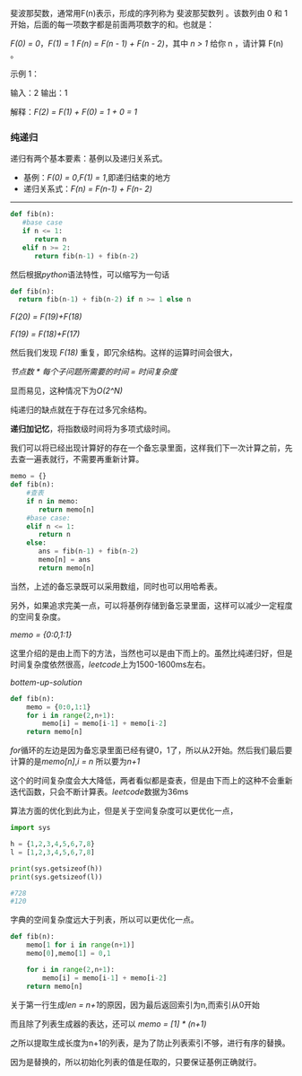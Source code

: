 斐波那契数，通常用F(n)表示，形成的序列称为 斐波那契数列 。该数列由 0 和 1 开始，后面的每一项数字都是前面两项数字的和。也就是：

*F(0) = 0*，*F(1) = 1*
*F(n) = F(n - 1) + F(n - 2)*，其中 *n > 1*
给你 n ，请计算 F(n) 。

示例 1：

输入：2
输出：1

解释：*F(2) = F(1) + F(0) = 1 + 0 = 1*

### 纯递归
  递归有两个基本要素：基例以及递归关系式。
  * 基例：*F(0) = 0*,*F(1) = 1*,即递归结束的地方
  * 递归关系式：*F(n) = F(n-1) + F(n- 2)*  
  ********************************  
 ```python 
def fib(n):
    #base case
    if n <= 1:
       return n
    elif n >= 2:
       return fib(n-1) + fib(n-2)
  ```
  然后根据*python*语法特性，可以缩写为一句话
  ```python
def fib(n):
    return fib(n-1) + fib(n-2) if n >= 1 else n
  ```

*F(20) = F(19)+F(18)*  

*F(19) = F(18)+F(17)*

  然后我们发现 *F(18)* 重复，即冗余结构。这样的运算时间会很大，
    
  *节点数 \* 每个子问题所需要的时间 = 时间复杂度*
   
   显而易见，这种情况下为*O(2^N)* 

纯递归的缺点就在于存在过多冗余结构。
 
**递归加记忆**，将指数级时间将为多项式级时间。

我们可以将已经出现计算好的存在一个备忘录里面，这样我们下一次计算之前，先去查一遍表就行，不需要再重新计算。

```python
memo = {}
def fib(n):
    #查表
    if n in memo:
       return memo[n]
    #base case:
    elif n <= 1:
       return n
    else:
       ans = fib(n-1) + fib(n-2)
       memo[n] = ans
       return memo[n]
```

当然，上述的备忘录既可以采用数组，同时也可以用哈希表。

另外，如果追求完美一点，可以将基例存储到备忘录里面，这样可以减少一定程度的空间复杂度。

*memo = {0:0,1:1}*

这里介绍的是由上而下的方法，当然也可以是由下而上的。虽然比纯递归好，但是时间复杂度依然很高，*leetcode*上为1500-1600ms左右。

*bottem-up-solution*
```python
def fib(n):
    memo = {0:0,1:1}
    for i in range(2,n+1):
        memo[i] = memo[i-1] + memo[i-2]
    return memo[n]
```

*for*循环的左边是因为备忘录里面已经有键0，1了，所以从2开始。然后我们最后要计算的是*memo[n]*,*i = n* 所以要为*n+1*

这个的时间复杂度会大大降低，两者看似都是查表，但是由下而上的这种不会重新迭代函数，只会不断计算表。*leetcode*数据为36ms

算法方面的优化到此为止，但是关于空间复杂度可以更优化一点，
```python
import sys

h = {1,2,3,4,5,6,7,8}
l = [1,2,3,4,5,6,7,8]

print(sys.getsizeof(h))
print(sys.getsizeof(l))

#728
#120
```
字典的空间复杂度远大于列表，所以可以更优化一点。

```python
def fib(n):
    memo[1 for i in range(n+1)]
    memo[0],memo[1] = 0,1

    for i in range(2,n+1):
        memo[i] = memo[i-1] + memo[i-2]
    return memo[n]
```

关于第一行生成*len = n+1*的原因，因为最后返回索引为n,而索引从0开始
 
 而且除了列表生成器的表达，还可以
  *memo = [1] \* (n+1)*
 
 之所以提取生成长度为n+1的列表，是为了防止列表索引不够，进行有序的替换。
  
  因为是替换的，所以初始化列表的值是任取的，只要保证基例正确就行。